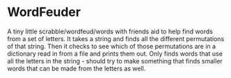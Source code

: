# WordFeuder
A tiny little scrabble/wordfeud/words with friends aid to help find words from a set of letters.
It takes a string and finds all the different permutations of that string.
Then it checks to see which of those permutations are in a dictionary read in from a file
and prints them out. Only finds words that use all the letters in the string - should try to make something
that finds smaller words that can be made from the letters as well.
